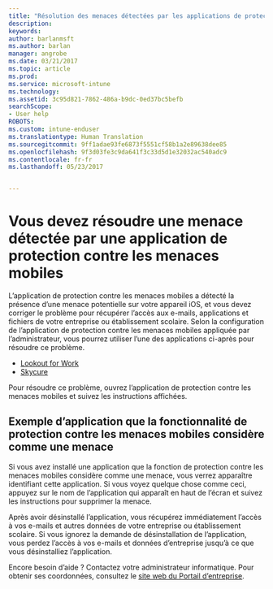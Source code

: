 ```yaml
---
title: "Résolution des menaces détectées par les applications de protection contre les menaces mobiles sur iOS | Microsoft Docs"
description: 
keywords: 
author: barlanmsft
ms.author: barlan
manager: angrobe
ms.date: 03/21/2017
ms.topic: article
ms.prod: 
ms.service: microsoft-intune
ms.technology: 
ms.assetid: 3c95d821-7862-486a-b9dc-0ed37bc5befb
searchScope:
- User help
ROBOTS: 
ms.custom: intune-enduser
ms.translationtype: Human Translation
ms.sourcegitcommit: 9ff1adae93fe6873f5551cf58b1a2e89638dee85
ms.openlocfilehash: 9f3d03fe3c9da641f3c33d5d1e32032ac540adc9
ms.contentlocale: fr-fr
ms.lasthandoff: 05/23/2017


---
```


# <a name="you-need-to-resolve-a-threat-found-by-a-mobile-threat-defense-app"></a>Vous devez résoudre une menace détectée par une application de protection contre les menaces mobiles

L’application de protection contre les menaces mobiles a détecté la présence d’une menace potentielle sur votre appareil iOS, et vous devez corriger le problème pour récupérer l’accès aux e-mails, applications et fichiers de votre entreprise ou établissement scolaire. Selon la configuration de l’application de protection contre les menaces mobiles appliquée par l’administrateur, vous pourrez utiliser l’une des applications ci-après pour résoudre ce problème.

* [Lookout for Work](you-need-to-resolve-a-threat-found-by-lookout-for-work-ios.md)
* [Skycure](you-need-to-resolve-a-threat-found-by-skycure-ios.md)

Pour résoudre ce problème, ouvrez l’application de protection contre les menaces mobiles et suivez les instructions affichées.

## <a name="example-of-an-app-that-mobile-threat-defense-sees-as-a-threat"></a>Exemple d’application que la fonctionnalité de protection contre les menaces mobiles considère comme une menace

Si vous avez installé une application que la fonction de protection contre les menaces mobiles considère comme une menace, vous verrez apparaître identifiant cette application. Si vous voyez quelque chose comme ceci, appuyez sur le nom de l’application qui apparaît en haut de l’écran et suivez les instructions pour supprimer la menace.

Après avoir désinstallé l’application, vous récupérez immédiatement l’accès à vos e-mails et autres données de votre entreprise ou établissement scolaire. Si vous ignorez la demande de désinstallation de l’application, vous perdez l’accès à vos e-mails et données d’entreprise jusqu’à ce que vous désinstalliez l’application.

Encore besoin d’aide ? Contactez votre administrateur informatique. Pour obtenir ses coordonnées, consultez le [site web du Portail d’entreprise](http://portal.manage.microsoft.com).

